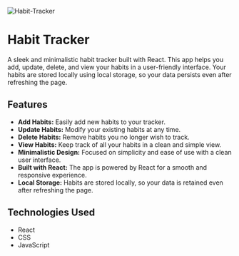 ![Habit-Tracker](https://github.com/user-attachments/assets/99718596-7c4f-4f7a-8c82-07cee51f4f49)

# Habit Tracker

A sleek and minimalistic habit tracker built with React. This app helps you add, update, delete, and view your habits in a user-friendly interface. Your habits are stored locally using local storage, so your data persists even after refreshing the page.

## Features

- **Add Habits:** Easily add new habits to your tracker.
- **Update Habits:** Modify your existing habits at any time.
- **Delete Habits:** Remove habits you no longer wish to track.
- **View Habits:** Keep track of all your habits in a clean and simple view.
- **Minimalistic Design:** Focused on simplicity and ease of use with a clean user interface.
- **Built with React:** The app is powered by React for a smooth and responsive experience.
- **Local Storage:** Habits are stored locally, so your data is retained even after refreshing the page.

## Technologies Used
- React
- CSS
- JavaScript







